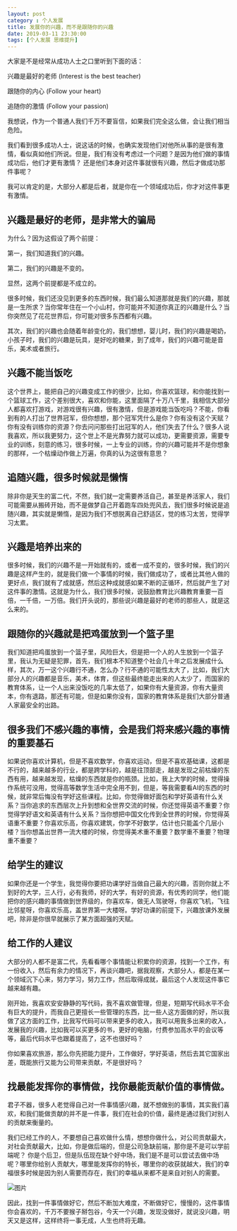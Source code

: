 ```yaml
---
layout: post
category : 个人发展
title: 发展你的兴趣，而不是跟随你的兴趣
date: 2019-03-11 23:30:00
tags: [个人发展 思维提升]
---
```


大家是不是经常从成功人士之口里听到下面的话：

兴趣是最好的老师 (Interest is the best teacher)

跟随你的内心 (Follow your heart)

追随你的激情 (Follow your passion)

我想说，作为一个普通人我们千万不要盲信，如果我们完全这么做，会让我们相当危险。

我们看到很多成功人士，说这话的时候，也确实发现他们对他所从事的是很有激情，看似真如他们所说。但是，我们有没有考虑过一个问题？是因为他们做的事情成功后，他们才更有激情？ 还是他们本身对这件事就很有兴趣，然后才做成功那件事呢？

我可以肯定的是，大部分人都是后者，就是你在一个领域成功后，你才对这件事更有激情。

## 兴趣是最好的老师，是非常大的骗局

为什么？因为这假设了两个前提：

第一，我们知道我们的兴趣。

第二，我们的兴趣是不变的。

显然，这两个前提都是不成立的。

很多时候，我们还没见到更多的东西时候，我们最么知道那就是我们的兴趣，那就是一生所求？当你常年住在一个小山村，你可能并不知道你真正的兴趣是什么？当你突然见了花花世界后，你可能对很多东西都有兴趣。

其次，我们的兴趣也会随着年龄变化的，我们想想，婴儿时，我们的兴趣是喝奶，小孩子时，我们的兴趣是玩具，是好吃的糖果，到了成年，我们的兴趣可能是音乐，美术或者旅行。

## 兴趣不能当饭吃

这个世界上，能把自己的兴趣变成工作的很少，比如，你喜欢篮球，和你能找到一个篮球工作，这个差别很大，喜欢和你能，这里面隔了十万八千里，我相信大部分人都喜欢打游戏，对游戏很有兴趣，很有激情，但是游戏能当饭吃吗？不能，你看到有的人打出了世界冠军，但你想想，那个冠军凭什么是你？你有没有这个天赋？你有没有训练你的资源？你去问问那些打出冠军的人，他们失去了什么？很多人说我喜欢，所以我更努力，这个世上不是光靠努力就可以成功，更需要资源，需要专业的训练，刻意的练习，很多时候，一上专业的训练，你的兴趣可能并不是你想象的那样，一个枯燥动作做上万遍，你真的认为这很有意思？

## 追随兴趣，很多时候就是懒惰

除非你是天生的富二代，不然，我们就一定需要养活自己，甚至是养活家人，我们可能需要从搬砖开始，而不是做梦自己开着跑车四处兜风去，我们很多时候说是追随兴趣，其实就是懒惰，是因为我们不想脱离自己舒适区，觉的练习太苦，觉得学习太累。

## 兴趣是培养出来的

很多时候，我们的兴趣不是一开始就有的，或者一成不变的，很多时候，我们的兴趣是这样产生的，就是我们做一个事情的时候，我们做成功了，或者比其他人做的更好点，我们就有了成就感，然后这种成就感如果不断的正循环，然后就产生了对这件事的激情。这就是为什么，我们很多时候，说鼓励教育比兴趣教育重要一百倍，一千倍，一万倍。我们开头说的，那些说兴趣是最好的老师的那些人，就是这么来的。

## 跟随你的兴趣就是把鸡蛋放到一个篮子里

我们知道把鸡蛋放到一个篮子里，风险巨大，但是把一个人的人生放到一个篮子里，我认为无疑是犯罪，首先，我们根本不知道整个社会几十年之后发展成什么样，其次，万一这个兴趣行不通，怎么办？行不通的可能性太大了，比如，我们大部分人的兴趣都是音乐，美术，体育，但这些最终能走出来的人太少了，而国家的教育体系，让一个人出来没饭吃的几率太低了，如果你有大量资源，你有大量资本，你有退路，那还有可能，但是如果你没有，国家的教育体系是我们大部分普通人家最安全的出路。

## 很多我们不感兴趣的事情，会是我们将来感兴趣的事情的重要基石

如果说你喜欢计算机，但是不喜欢数学，你喜欢运动，但是不喜欢基础课，这都是不行的，越来越多的行业，都是跨学科的，越是往顶部走，越是发现之前枯燥的东西有用，越来越发现，枯燥的东西就是你的瓶颈。比如，我上大学的时候，觉得操作系统可没用，觉得高等数学生活中完全用不到，但是，等我需要看AI的东西的时候，就非常后悔没有学好这些课程。比如，你觉得做好面包和学好英语有什么关系？当你追求的东西层次上升到想和全世界交流的时候，你还觉得英语不重要？你觉得学好语文和英语有什么关系？当你想把中国文化传到全世界的时候，你觉得英语重不重要？你喜欢乐高，你喜欢建筑，你学不好数学，估计也只能盖个几层小楼？当你想盖出世界一流大楼的时候，你觉得美术重不重要？数学重不重要？物理重不重要？

## 给学生的建议

如果你还是一个学生，我觉得你要把功课学好当做自己最大的兴趣，否则你就上不到好的大学，三人行，必有我师，好的大学，有好的资源，有优秀的同学，他们能把你的感兴趣的事情做到世界级的，你喜欢车，做无人驾驶呀，你喜欢飞机，飞往比邻星呀，你喜欢乐高，盖世界第一大楼呀。学好功课的前提下，兴趣放课外发展吧，除非是你很早就展示了某方面超强的天赋。

## 给工作的人建议

大部分的人都不是富二代，先看看哪个事情能让积累你的资源，找到一个工作，有一份收入，然后有余力的情况下，再谈兴趣吧，据我观察，大部分人，都是在某一个领域沉下心来，努力学习，努力工作，然后取得成就，最后这个人发现这件事它越来越有趣。

刚开始，我喜欢安安静静的写代码，我不喜欢做管理，但是，短期写代码水平不会有巨大的提升，而我自己更擅长一些管理的东西，比一些人这方面做的好，所以我做了这方面的工作，比我写代码可以带来更多的收入，我可以用我多出来的收入，发展我的兴趣，比如我可以买更多的书，更好的电脑，付费参加高水平的会议等等，最后代码水平也跟着提高了，这不也很好吗？

你如果喜欢旅游，那么你先把能力提升，工作做好，学好英语，然后去其它国家出差，既能旅行又能为公司带来贡献，不是很好吗？

## 找最能发挥你的事情做，找你最能贡献价值的事情做。

君子不器，很多人老觉得自己对一件事情感兴趣，就不想做别的事情，其实我们喜欢，和我们能做贡献的并不是一件事，我们在社会的价值，最终是通过我们对别人的贡献来衡量的。

我们已经工作的人，不要想自己喜欢做什么情，想想你做什么，对公司贡献最大，对社会贡献最大，比如，你是做后端的，但是公司急缺前端，那你是不是可以学前端呢？ 你是个后卫，但是队伍现在缺个好中场，我们是不是可以尝试去做中场呢？哪里你给别人贡献大，哪里能发挥你的特长，哪里你的收获就越大，我们的幸福很多时候是因为别人需要而存在，我们的幸福从来都不是来自对别人的需要。

![图片](https://cdn.jsdelivr.net/gh/wangdeshui/blogpics@master/weixin2019031101.png)

因此，找到一件事情做好它，然后不断加大难度，不断做好它，慢慢的，这件事情你会喜欢的，千万不要猴子掰包谷，今天一个兴趣，发现没做好，就说没兴趣，明天又是这样，这样终将一事无成，人生也终将无趣。